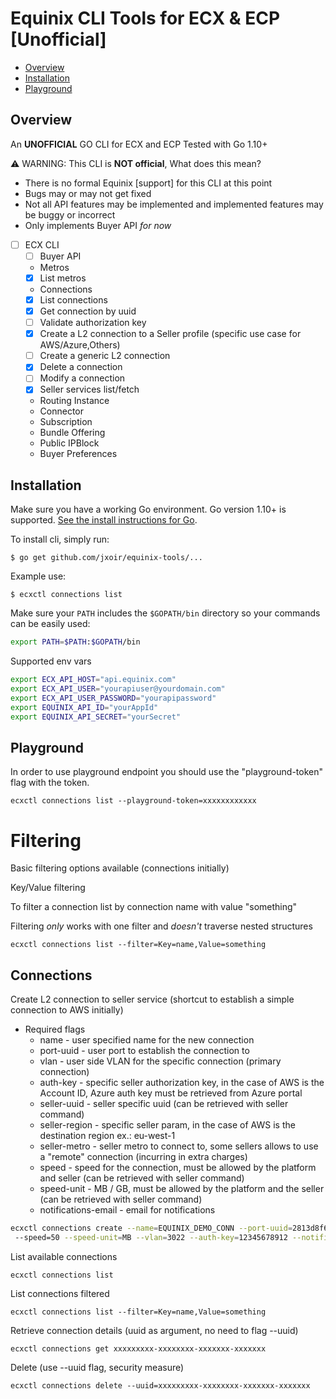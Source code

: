 # Equinix CLI Tools for ECX & ECP [Unofficial]

<!-- toc -->
- [Overview](#overview)
- [Installation](#installation)
- [Playground](#Playground)
<!-- tocstop -->

## Overview

An **UNOFFICIAL** GO CLI for ECX and ECP Tested with Go 1.10+

:warning: WARNING: This CLI is **NOT official**, What does this mean?

* There is no formal Equinix [support] for this CLI at this point
* Bugs may or may not get fixed
* Not all API features may be implemented and implemented features may be buggy or incorrect
* Only implements Buyer API _for now_

- [ ] ECX CLI
   - [ ] Buyer API
   - Metros
   - [x] List metros
   - Connections
   - [x] List connections
   - [x] Get connection by uuid
   - [ ] Validate authorization key
   - [x] Create a L2 connection to a Seller profile (specific use case for AWS/Azure,Others)
   - [ ] Create a generic L2 connection
   - [x] Delete a connection
   - [ ] Modify a connection
   - [x] Seller services list/fetch
   - Routing Instance
   - Connector
   - Subscription
   - Bundle Offering
   - Public IPBlock
   - Buyer Preferences

## Installation

Make sure you have a working Go environment.  Go version 1.10+ is supported.  [See
the install instructions for Go](http://golang.org/doc/install.html).

To install cli, simply run:
```
$ go get github.com/jxoir/equinix-tools/...
```

Example use:
```
$ ecxctl connections list
```

Make sure your `PATH` includes the `$GOPATH/bin` directory so your commands can
be easily used:
```sh
export PATH=$PATH:$GOPATH/bin
````

Supported env vars

```sh
export ECX_API_HOST="api.equinix.com"
export ECX_API_USER="yourapiuser@yourdomain.com"
export ECX_API_USER_PASSWORD="yourapipassword"
export EQUINIX_API_ID="yourAppId"
export EQUINIX_API_SECRET="yourSecret"
```

## Playground

In order to use playground endpoint you should use the "playground-token" flag with the token.

```
ecxctl connections list --playground-token=xxxxxxxxxxxx
````

# Filtering

Basic filtering options available (connections initially)

Key/Value filtering

To filter a connection list by connection name with value "something"

Filtering *only* works with one filter and *doesn't* traverse nested structures

```
ecxctl connections list --filter=Key=name,Value=something
```

## Connections

Create L2 connection to seller service (shortcut to establish a simple connection to AWS initially)

- Required flags
  - name - user specified name for the new connection
  - port-uuid - user port to establish the connection to
  - vlan - user side VLAN for the specific connection (primary connection)
  - auth-key - specific seller authorization key, in the case of AWS is the Account ID, Azure auth key must be retrieved from Azure portal
  - seller-uuid - seller specific uuid (can be retrieved with seller command)
  - seller-region - specific seller param, in the case of AWS is the destination region ex.: eu-west-1
  - seller-metro - seller metro to connect to, some sellers allows to use a "remote" connection (incurring in extra charges)
  - speed - speed for the connection, must be allowed by the platform and seller (can be retrieved with seller command)
  - speed-unit - MB / GB, must be allowed by the platform and the seller (can be retrieved with seller command)
  - notifications-email - email for notifications

```sh
ecxctl connections create --name=EQUINIX_DEMO_CONN --port-uuid=2813d8f6-4623-4a5c-9c71-34de7e100933 --seller-metro=LD --seller-region=eu-west-1 --seller-uuid=9b460b5a-5461-4186-a3d5-2e8d8fb4c91b 
 --speed=50 --speed-unit=MB --vlan=3022 --auth-key=12345678912 --notifications-email=some@email.com
```

List available connections
```
ecxctl connections list
```
List connections filtered 
```
ecxctl connections list --filter=Key=name,Value=something
```


Retrieve connection details (uuid as argument, no need to flag --uuid)
```
ecxctl connections get xxxxxxxxx-xxxxxxxx-xxxxxxx-xxxxxxx
```

Delete (use --uuid flag, security measure)
```
ecxctl connections delete --uuid=xxxxxxxxx-xxxxxxxx-xxxxxxx-xxxxxxx
```

